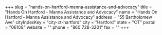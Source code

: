 +++
slug = "hands-on-hartford-manna-assistance-and-advocacy"
title = "Hands On Hartford - Manna Assistance and Advocacy"
name = "Hands On Hartford - Manna Assistance and Advocacy"
address = "55 Bartholomew Ave"
cityIndexKey = "city-ct-hartford"
city = "Hartford"
state = "CT"
postal = "06106"
website = ""
phone = "860 728-3201"
fax = ""
+++
